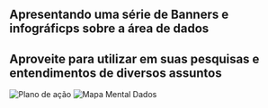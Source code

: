 ## Apresentando uma série de Banners e infográficps sobre a área de dados
## Aproveite para utilizar em suas pesquisas e entendimentos de diversos assuntos

![Plano de ação](https://user-images.githubusercontent.com/85241884/197225120-a1259f1b-edd2-45d3-a36e-a554dc16c172.png)
![Mapa Mental Dados](https://user-images.githubusercontent.com/85241884/197225465-97eff587-2447-4bec-bf54-e35295560ff7.png)
